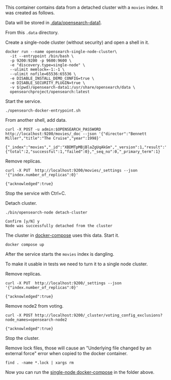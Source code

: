 This container contains data from a detached cluster with a `movies` index. It was created as follows.

Data will be stored in [.data/opensearch-data1](.data/opensearch-data1).

From this `.data` directory.

Create a single-node cluster (without security) and open a shell in it.

```
docker run --name opensearch-single-node-cluster\
  -it --entrypoint /bin/bash \
  -p 9200:9200 -p 9600:9600 \
  -e "discovery.type=single-node" \
  --ulimit memlock=-1:-1 \
  --ulimit nofile=65536:65536 \
  -e DISABLE_INSTALL_DEMO_CONFIG=true \
  -e DISABLE_SECURITY_PLUGIN=true \
  -v $(pwd)/opensearch-data1:/usr/share/opensearch/data \
  opensearchproject/opensearch:latest
```

Start the service.

```
./opensearch-docker-entrypoint.sh
```

From another shell, add data.

```
curl -X POST -u admin:$OPENSEARCH_PASSWORD http://localhost:9200/movies/_doc --json '{"director":"Bennett Miller","title":"The Cruise","year":1998}'

{"_index":"movies","_id":"XBDMTpMBjBlaZgUqAkGm","_version":1,"result":"created","_shards":{"total":2,"successful":1,"failed":0},"_seq_no":0,"_primary_term":1}
```

Remove replicas.

```
curl -X PUT  http://localhost:9200/movies/_settings --json '{"index.number_of_replicas":0}'

{"acknowledged":true}
```

Stop the service with Ctrl+C.

Detach cluster.

```
./bin/opensearch-node detach-cluster

Confirm [y/N] y
Node was successfully detached from the cluster
```

The cluster in [docker-compose](docker-compose.yml) uses this data. Start it.

```
docker compose up
```

After the service starts the `movies` index is dangling.

To make it usable in tests we need to turn it to a single node cluster.

Remove replicas.

```
curl -X PUT  http://localhost:9200/_settings --json '{"index.number_of_replicas":0}'

{"acknowledged":true}
```

Remove node2 from voting.

```
curl -X POST http://localhost:9200/_cluster/voting_config_exclusions?node_names=opensearch-node2

{"acknowledged":true}
```

Stop the cluster.

Remove lock files, those will cause an "Underlying file changed by an external force" error when copied to the docker container.

```
find . -name *.lock | xargs rm 
```

Now you can run the [single-node docker-compose](../docker-compose.yml) in the folder above.

